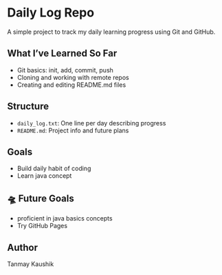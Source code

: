  # Daily Log Repo

A simple project to track my daily learning progress using Git and GitHub.

## What I’ve Learned So Far

- Git basics: init, add, commit, push
- Cloning and working with remote repos
- Creating and editing README.md files

## Structure

- `daily_log.txt`: One line per day describing progress
- `README.md`: Project info and future plans

## Goals

- Build daily habit of coding
- Learn java concept 


## 🛸 Future Goals

- proficient in java basics concepts 
- Try GitHub Pages

## Author

Tanmay Kaushik

 

